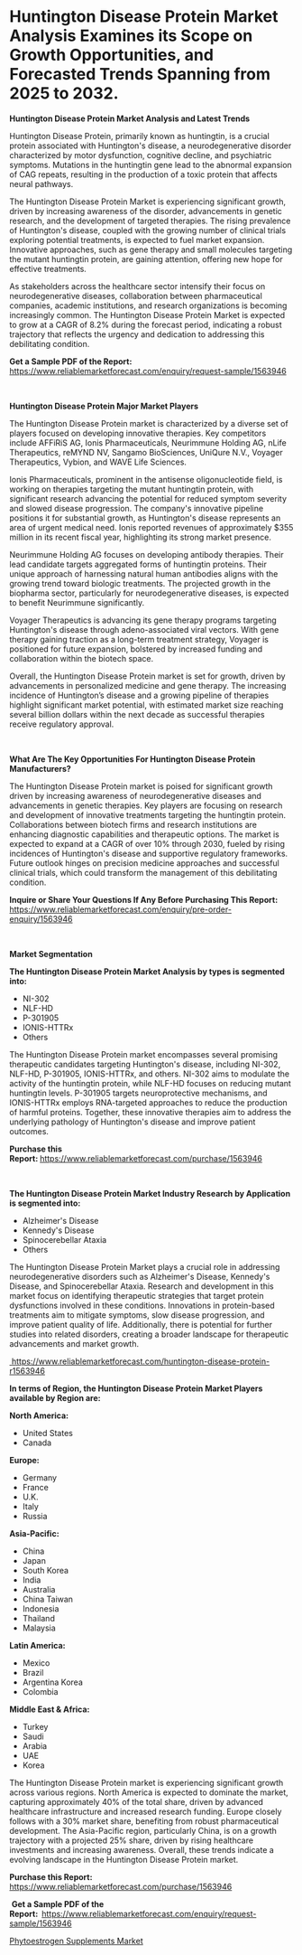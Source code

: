 <p><h1>Huntington Disease Protein Market Analysis Examines its Scope on Growth Opportunities, and Forecasted Trends Spanning from 2025 to 2032.</h1></p><p><strong>Huntington Disease Protein Market Analysis and Latest Trends</strong></p>
<p><p>Huntington Disease Protein, primarily known as huntingtin, is a crucial protein associated with Huntington's disease, a neurodegenerative disorder characterized by motor dysfunction, cognitive decline, and psychiatric symptoms. Mutations in the huntingtin gene lead to the abnormal expansion of CAG repeats, resulting in the production of a toxic protein that affects neural pathways.</p><p>The Huntington Disease Protein Market is experiencing significant growth, driven by increasing awareness of the disorder, advancements in genetic research, and the development of targeted therapies. The rising prevalence of Huntington's disease, coupled with the growing number of clinical trials exploring potential treatments, is expected to fuel market expansion. Innovative approaches, such as gene therapy and small molecules targeting the mutant huntingtin protein, are gaining attention, offering new hope for effective treatments.</p><p>As stakeholders across the healthcare sector intensify their focus on neurodegenerative diseases, collaboration between pharmaceutical companies, academic institutions, and research organizations is becoming increasingly common. The Huntington Disease Protein Market is expected to grow at a CAGR of 8.2% during the forecast period, indicating a robust trajectory that reflects the urgency and dedication to addressing this debilitating condition.</p></p>
<p><strong>Get a Sample PDF of the Report:&nbsp;</strong> <a href="https://www.reliablemarketforecast.com/enquiry/request-sample/1563946?utm_campaign=2750&utm_medium=2&utm_source=Github&utm_content=ia&utm_term=08032025&utm_id=huntington-disease-protein">https://www.reliablemarketforecast.com/enquiry/request-sample/1563946</a></p>
<p>&nbsp;</p>
<p><strong>Huntington Disease Protein Major Market Players</strong></p>
<p><p>The Huntington Disease Protein market is characterized by a diverse set of players focused on developing innovative therapies. Key competitors include AFFiRiS AG, Ionis Pharmaceuticals, Neurimmune Holding AG, nLife Therapeutics, reMYND NV, Sangamo BioSciences, UniQure N.V., Voyager Therapeutics, Vybion, and WAVE Life Sciences.</p><p>Ionis Pharmaceuticals, prominent in the antisense oligonucleotide field, is working on therapies targeting the mutant huntingtin protein, with significant research advancing the potential for reduced symptom severity and slowed disease progression. The company's innovative pipeline positions it for substantial growth, as Huntington's disease represents an area of urgent medical need. Ionis reported revenues of approximately $355 million in its recent fiscal year, highlighting its strong market presence.</p><p>Neurimmune Holding AG focuses on developing antibody therapies. Their lead candidate targets aggregated forms of huntingtin proteins. Their unique approach of harnessing natural human antibodies aligns with the growing trend toward biologic treatments. The projected growth in the biopharma sector, particularly for neurodegenerative diseases, is expected to benefit Neurimmune significantly.</p><p>Voyager Therapeutics is advancing its gene therapy programs targeting Huntington's disease through adeno-associated viral vectors. With gene therapy gaining traction as a long-term treatment strategy, Voyager is positioned for future expansion, bolstered by increased funding and collaboration within the biotech space.</p><p>Overall, the Huntington Disease Protein market is set for growth, driven by advancements in personalized medicine and gene therapy. The increasing incidence of Huntington’s disease and a growing pipeline of therapies highlight significant market potential, with estimated market size reaching several billion dollars within the next decade as successful therapies receive regulatory approval.</p></p>
<p>&nbsp;</p>
<p><strong>What Are The Key Opportunities For Huntington Disease Protein Manufacturers?</strong></p>
<p><p>The Huntington Disease Protein market is poised for significant growth driven by increasing awareness of neurodegenerative diseases and advancements in genetic therapies. Key players are focusing on research and development of innovative treatments targeting the huntingtin protein. Collaborations between biotech firms and research institutions are enhancing diagnostic capabilities and therapeutic options. The market is expected to expand at a CAGR of over 10% through 2030, fueled by rising incidences of Huntington's disease and supportive regulatory frameworks. Future outlook hinges on precision medicine approaches and successful clinical trials, which could transform the management of this debilitating condition.</p></p>
<p><strong>Inquire or Share Your Questions If Any Before Purchasing This Report:</strong> <a href="https://www.reliablemarketforecast.com/enquiry/pre-order-enquiry/1563946?utm_campaign=2750&utm_medium=2&utm_source=Github&utm_content=ia&utm_term=08032025&utm_id=huntington-disease-protein">https://www.reliablemarketforecast.com/enquiry/pre-order-enquiry/1563946</a></p>
<p>&nbsp;</p>
<p><strong>Market Segmentation</strong></p>
<p><strong>The Huntington Disease Protein Market Analysis by types is segmented into:</strong></p>
<p><ul><li>NI-302</li><li>NLF-HD</li><li>P-301905</li><li>IONIS-HTTRx</li><li>Others</li></ul></p>
<p><p>The Huntington Disease Protein market encompasses several promising therapeutic candidates targeting Huntington's disease, including NI-302, NLF-HD, P-301905, IONIS-HTTRx, and others. NI-302 aims to modulate the activity of the huntingtin protein, while NLF-HD focuses on reducing mutant huntingtin levels. P-301905 targets neuroprotective mechanisms, and IONIS-HTTRx employs RNA-targeted approaches to reduce the production of harmful proteins. Together, these innovative therapies aim to address the underlying pathology of Huntington's disease and improve patient outcomes.</p></p>
<p><strong>Purchase this Report:&nbsp;</strong><a href="https://www.reliablemarketforecast.com/purchase/1563946?utm_campaign=2750&utm_medium=2&utm_source=Github&utm_content=ia&utm_term=08032025&utm_id=huntington-disease-protein">https://www.reliablemarketforecast.com/purchase/1563946</a></p>
<p>&nbsp;</p>
<p><strong>The Huntington Disease Protein Market Industry Research by Application is segmented into:</strong></p>
<p><ul><li>Alzheimer's Disease</li><li>Kennedy's Disease</li><li>Spinocerebellar Ataxia</li><li>Others</li></ul></p>
<p><p>The Huntington Disease Protein Market plays a crucial role in addressing neurodegenerative disorders such as Alzheimer's Disease, Kennedy's Disease, and Spinocerebellar Ataxia. Research and development in this market focus on identifying therapeutic strategies that target protein dysfunctions involved in these conditions. Innovations in protein-based treatments aim to mitigate symptoms, slow disease progression, and improve patient quality of life. Additionally, there is potential for further studies into related disorders, creating a broader landscape for therapeutic advancements and market growth.</p></p>
<p><a href="https://www.reliablemarketforecast.com/huntington-disease-protein-r1563946?utm_campaign=2750&utm_medium=2&utm_source=Github&utm_content=ia&utm_term=08032025&utm_id=huntington-disease-protein">&nbsp;https://www.reliablemarketforecast.com/huntington-disease-protein-r1563946</a></p>
<p><strong>In terms of Region, the Huntington Disease Protein Market Players available by Region are:</strong></p>
<p>
    <p> <strong> North America: </strong>
        <ul>
            <li>United States</li>
            <li>Canada</li>
        </ul>
        </p> 
    <p> <strong> Europe: </strong>
        <ul>
            <li>Germany</li>
            <li>France</li>
            <li>U.K.</li>
            <li>Italy</li>
            <li>Russia</li>
        </ul>
        </p> 
    <p> <strong> Asia-Pacific: </strong>
        <ul>
            <li>China</li>
            <li>Japan</li>
            <li>South Korea</li>
            <li>India</li>
            <li>Australia</li>
            <li>China Taiwan</li>
            <li>Indonesia</li>
            <li>Thailand</li>
            <li>Malaysia</li>
        </ul>
        </p> 
    <p> <strong> Latin America: </strong>
        <ul>
            <li>Mexico</li>
            <li>Brazil</li>
            <li>Argentina Korea</li>
            <li>Colombia</li>
        </ul>
        </p> 
    <p> <strong> Middle East & Africa: </strong>
        <ul>
            <li>Turkey</li>
            <li>Saudi</li>
            <li>Arabia</li>
            <li>UAE</li>
            <li>Korea</li>
        </ul>
    </p>
    </p>
<p><p>The Huntington Disease Protein market is experiencing significant growth across various regions. North America is expected to dominate the market, capturing approximately 40% of the total share, driven by advanced healthcare infrastructure and increased research funding. Europe closely follows with a 30% market share, benefiting from robust pharmaceutical development. The Asia-Pacific region, particularly China, is on a growth trajectory with a projected 25% share, driven by rising healthcare investments and increasing awareness. Overall, these trends indicate a evolving landscape in the Huntington Disease Protein market.</p></p>
<p><strong>Purchase this Report: </strong><a href="https://www.reliablemarketforecast.com/purchase/1563946?utm_campaign=2750&utm_medium=2&utm_source=Github&utm_content=ia&utm_term=08032025&utm_id=huntington-disease-protein">https://www.reliablemarketforecast.com/purchase/1563946</a></p>
<p>&nbsp;<strong>Get a Sample PDF of the Report:&nbsp;&nbsp;</strong><a href="https://www.reliablemarketforecast.com/enquiry/request-sample/1563946?utm_campaign=2750&utm_medium=2&utm_source=Github&utm_content=ia&utm_term=08032025&utm_id=huntington-disease-protein">https://www.reliablemarketforecast.com/enquiry/request-sample/1563946</a></p>
<p><strong></strong></p>
<p><p><a href="https://github.com/krinerstormy331/Market-Research-Report-List-1/blob/main/phytoestrogen-supplements-market.md?utm_campaign=2750&utm_medium=2&utm_source=Github&utm_content=ia&utm_term=08032025&utm_id=huntington-disease-protein">Phytoestrogen Supplements Market</a></p></p>